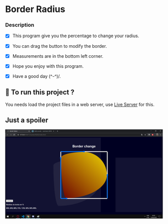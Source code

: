 # Border Radius

### Description
- [x] This program give you the percentage to change your radius.

- [x] You can drag the button to modify the border.
- [x] Measurements are in the bottom left corner.
- [x] Hope you enjoy with this program.
- [x] Have a good day (^-^)/.

## :runner: To run this project ?

You needs load the project files in a web server, use [Live Server](https://marketplace.visualstudio.com/items?itemName=ritwickdey.LiveServer) for this.

## Just a spoiler

![Just a Spoiler](assets/img/spoiler.png)
